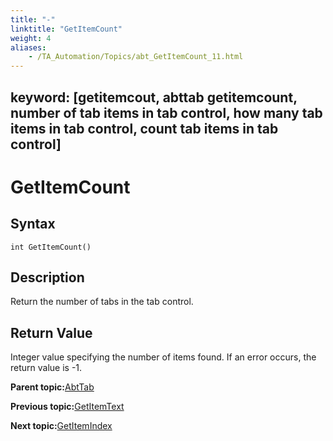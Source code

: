 ```yaml
--- 
title: "-"
linktitle: "GetItemCount"
weight: 4
aliases: 
    - /TA_Automation/Topics/abt_GetItemCount_11.html
---
```

keyword: [getitemcout, abttab getitemcount, number of tab items in tab control, how many tab items in tab control, count tab items in tab control]
---

# GetItemCount

## Syntax

`int GetItemCount()`

## Description

Return the number of tabs in the tab control.

## Return Value

Integer value specifying the number of items found. If an error occurs, the return value is -1.

**Parent topic:**[AbtTab](/TA_Automation/Topics/abt_AbtTab.html)

**Previous topic:**[GetItemText](/TA_Automation/Topics/abt_GetItemText_11.html)

**Next topic:**[GetItemIndex](/TA_Automation/Topics/abt_GetItemIndex_11.html)

